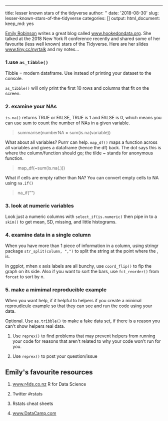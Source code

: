 ---
title: lesser known stars of the tidyverse
author: ''
date: '2018-08-30'
slug: lesser-known-stars-of-the-tidyverse
categories: []
output:
  html_document:
    keep_md: yes

[Emily Robinson](@robinson_es) writes a great blog called www.hookedondata.org. She talked at the 2018 New York R conference recently and shared some of her favourite (less well known) stars of the Tidyverse. Here are her slides www.tiny.cc/nyrtalk and my notes...



### 1.use `as_tibble()`

Tibble = modern dataframe. Use instead of printing your dataset to the console.

`as_tibble()` will only print the first 10 rows and columns that fit on the screen. 

### 2. examine your NAs

`is.na()` returns TRUE or FALSE, TRUE is 1 and FALSE is 0, which means you can use sum to count the number of NAs in a given variable. 

> summarise(numberNA = sum(is.na(variable))

What about all variables? Purrr can help. `map_df()` maps a function across all variables and gives a dataframe (hence the df) back.   The dot says this is where the column/function should go; the tilde ~ stands for anonymous function. 

> map_df(~sum(is.na(.)))

What if cells are empty rather than NA? You can convert empty cells to NA using `na.if()`

> na_if("") 

### 3. look at numeric variables

Look just a numeric columns with `select_if(is.numeric)` then pipe in to a `skim()` to get mean, SD, missing, and little histograms. 


### 4. examine data in a single column

When you have more than 1 piece of information in a column, using stringr package `str_split(column, ",")` to split the string at the point where the , is.

In ggplot, mhen x axis labels are all bunchy, use `coord_flip()` to fip the graph on its side. Also if you want to sort the bars, use `fct_reorder()` from `forcat` to sort by n. 

### 5. make a mimimal reproducible example

When you want help, if it helpful to helpers if you create a minimal reproudicule example so that they can see and run the code using your data. 

Optional. Use `as.tribble()` to make a fake data set, if there is a reason you can't show helpers real data. 

1. Use `reprex()` to find problems that may prevent helpers from running your code for reasons that aren't related to why your code won't run for you. 

2. Use `reprex()` to post your question/issue

## Emily's favourite resources

1. www.r4ds.co.nz R for Data Science

2. Twitter #rstats

3. Rstats cheat sheets 

4. www.DataCamp.com
